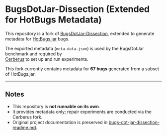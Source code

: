 # BugsDotJar-Dissection (Extended for HotBugs Metadata)

This repository is a fork of [BugsDotJar-Dissection](https://github.com/tdurieux/bugs-dot-jar-dissection), extended to generate metadata for [HotBugs.jar](https://github.com/carolhanna01/HotBugs-dot-jar) bugs.  

The exported metadata (`meta-data.json`) is used by the BugsDotJar benchmark and required by  
[Cerberus](https://anonymous.4open.science/r/cerberus-hot-fix-bugs) to set up and run experiments.

This fork currently contains metadata for **67 bugs** generated from a subset of HotBugs.jar.

---

## Notes
- This repository is **not runnable on its own**.  
- It provides metadata only; repair experiments are conducted via the Cerberus fork.  
- Original project documentation is preserved in [bugs-dot-jar-dissection-readme.md](bugs-dot-jar-dissection-readme.md).
